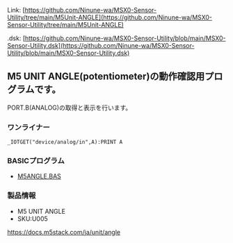 Link:
[https://github.com/Ninune-wa/MSX0-Sensor-Utility/tree/main/M5Unit-ANGLE](https://github.com/Ninune-wa/MSX0-Sensor-Utility/tree/main/M5Unit-ANGLE)

.dsk:
[https://github.com/Ninune-wa/MSX0-Sensor-Utility/blob/main/MSX0-Sensor-Utility.dsk](https://github.com/Ninune-wa/MSX0-Sensor-Utility/blob/main/MSX0-Sensor-Utility.dsk)
## M5 UNIT ANGLE(potentiometer)の動作確認用プログラムです。

PORT.B(ANALOG)の取得と表示を行います。

### ワンライナー
```
_IOTGET("device/analog/in",A):PRINT A
```
### BASICプログラム
- [M5ANGLE.BAS](https://github.com/Ninune-wa/MSX0-Sensor-Utility/blob/main/M5Unit-ANGLE/M5ANGLE.BAS)



### 製品情報
- M5 UNIT ANGLE 
- SKU:U005

https://docs.m5stack.com/ja/unit/angle
